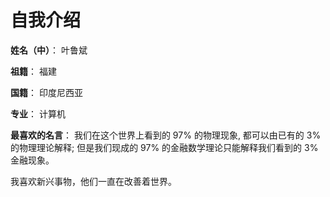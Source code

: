 # 自我介绍

**姓名（中）**： 叶鲁斌

**祖籍**： 福建

**国籍**： 印度尼西亚

**专业**： 计算机

**最喜欢的名言**： 我们在这个世界上看到的 97% 的物理现象, 都可以由已有的 3% 的物理理论解释; 但是我们现成的 97% 的金融数学理论只能解释我们看到的 3% 金融现象。



我喜欢新兴事物，他们一直在改善着世界。
